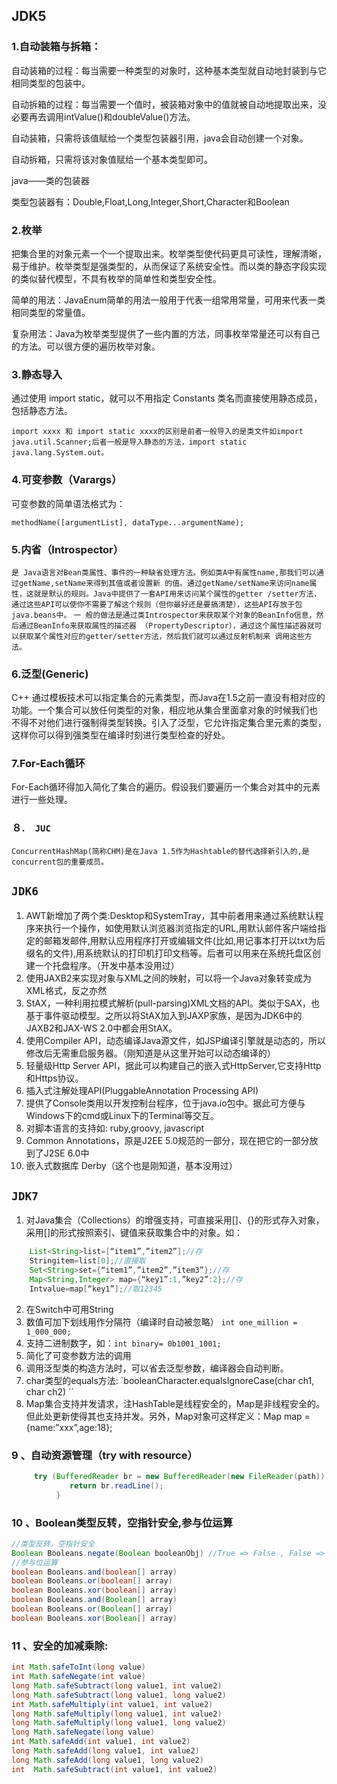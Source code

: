 ## JDK5

### 1.自动装箱与拆箱：

自动装箱的过程：每当需要一种类型的对象时，这种基本类型就自动地封装到与它相同类型的包装中。

自动拆箱的过程：每当需要一个值时，被装箱对象中的值就被自动地提取出来，没必要再去调用intValue()和doubleValue()方法。

自动装箱，只需将该值赋给一个类型包装器引用，java会自动创建一个对象。

自动拆箱，只需将该对象值赋给一个基本类型即可。

java——类的包装器

类型包装器有：Double,Float,Long,Integer,Short,Character和Boolean

### 2.枚举

把集合里的对象元素一个一个提取出来。枚举类型使代码更具可读性，理解清晰，易于维护。枚举类型是强类型的，从而保证了系统安全性。而以类的静态字段实现的类似替代模型，不具有枚举的简单性和类型安全性。

简单的用法：JavaEnum简单的用法一般用于代表一组常用常量，可用来代表一类相同类型的常量值。

复杂用法：Java为枚举类型提供了一些内置的方法，同事枚举常量还可以有自己的方法。可以很方便的遍历枚举对象。

### 3.静态导入

通过使用 import static，就可以不用指定 Constants 类名而直接使用静态成员，包括静态方法。

`import xxxx 和 import static xxxx的区别是前者一般导入的是类文件如import java.util.Scanner;后者一般是导入静态的方法，import static java.lang.System.out。`

### 4.可变参数（Varargs）

可变参数的简单语法格式为：

`methodName([argumentList], dataType...argumentName);`

### 5.内省（Introspector）

``是 Java语言对Bean类属性、事件的一种缺省处理方法。例如类A中有属性name,那我们可以通过getName,setName来得到其值或者设置新 的值。通过getName/setName来访问name属性，这就是默认的规则。Java中提供了一套API用来访问某个属性的getter /setter方法，通过这些API可以使你不需要了解这个规则（但你最好还是要搞清楚），这些API存放于包java.beans中。``
``一 般的做法是通过类Introspector来获取某个对象的BeanInfo信息，然后通过BeanInfo来获取属性的描述器 （PropertyDescriptor），通过这个属性描述器就可以获取某个属性对应的getter/setter方法，然后我们就可以通过反射机制来 调用这些方法。``

### 6.泛型(Generic) 

C++ 通过模板技术可以指定集合的元素类型，而Java在1.5之前一直没有相对应的功能。一个集合可以放任何类型的对象，相应地从集合里面拿对象的时候我们也 不得不对他们进行强制得类型转换。引入了泛型，它允许指定集合里元素的类型，这样你可以得到强类型在编译时刻进行类型检查的好处。

### 7.For-Each循环 

For-Each循环得加入简化了集合的遍历。假设我们要遍历一个集合对其中的元素进行一些处理。

### ８.　`JUC`

 `ConcurrentHashMap(简称CHM)是在Java 1.5作为Hashtable的替代选择新引入的,是concurrent包的重要成员。`

## `JDK6`

1. AWT新增加了两个类:Desktop和SystemTray，其中前者用来通过系统默认程序来执行一个操作，如使用默认浏览器浏览指定的URL,用默认邮件客户端给指定的邮箱发邮件,用默认应用程序打开或编辑文件(比如,用记事本打开以txt为后缀名的文件),用系统默认的打印机打印文档等。后者可以用来在系统托盘区创建一个托盘程序。（开发中基本没用过）
2. 使用JAXB2来实现对象与XML之间的映射，可以将一个Java对象转变成为XML格式，反之亦然 
3. StAX，一种利用拉模式解析(pull-parsing)XML文档的API。类似于SAX，也基于事件驱动模型。之所以将StAX加入到JAXP家族，是因为JDK6中的JAXB2和JAX-WS 2.0中都会用StAX。
4. 使用Compiler API，动态编译Java源文件，如JSP编译引擎就是动态的，所以修改后无需重启服务器。（刚知道是从这里开始可以动态编译的）
5. 轻量级Http Server API，据此可以构建自己的嵌入式HttpServer,它支持Http和Https协议。
6. 插入式注解处理API(PluggableAnnotation Processing API) 
7. 提供了Console类用以开发控制台程序，位于java.io包中。据此可方便与Windows下的cmd或Linux下的Terminal等交互。 
8. 对脚本语言的支持如: ruby,groovy, javascript 
9. Common Annotations，原是J2EE 5.0规范的一部分，现在把它的一部分放到了J2SE 6.0中 
10. 嵌入式数据库 Derby（这个也是刚知道，基本没用过）

## `JDK7`

1. 对Java集合（Collections）的增强支持，可直接采用[]、{}的形式存入对象，采用[]的形式按照索引、键值来获取集合中的对象。如：

```java
    List<String>list=[“item1”,”item2”];//存
    Stringitem=list[0];//直接取
    Set<String>set={“item1”,”item2”,”item3”};//存
    Map<String,Integer> map={“key1”:1,”key2”:2};//存
    Intvalue=map[“key1”];//取12345
```

2. 在Switch中可用String
3. 数值可加下划线用作分隔符（编译时自动被忽略） `int one_million = 1_000_000;`
4. 支持二进制数字，如：`int binary= 0b1001_1001; `
5. 简化了可变参数方法的调用 
6. 调用泛型类的构造方法时，可以省去泛型参数，编译器会自动判断。
7. char类型的equals方法: `booleanCharacter.equalsIgnoreCase(char ch1, char ch2) ``
8. Map集合支持并发请求，注HashTable是线程安全的，Map是非线程安全的。但此处更新使得其也支持并发。另外，Map对象可这样定义：Map map = {name:”xxx”,age:18};

### 9 、自动资源管理（try with resource）

```java
     try (BufferedReader br = new BufferedReader(new FileReader(path)) { 
             return br.readLine(); 
          } 
```
### 10 、Boolean类型反转，空指针安全,参与位运算 

```java
//类型反转，空指针安全
Boolean Booleans.negate(Boolean booleanObj) //True => False , False => True, Null => Null
//参与位运算
boolean Booleans.and(boolean[] array) 
boolean Booleans.or(boolean[] array) 
boolean Booleans.xor(boolean[] array) 
boolean Booleans.and(Boolean[] array) 
boolean Booleans.or(Boolean[] array) 
boolean Booleans.xor(Boolean[] array)
```

### 11 、安全的加减乘除: 

```java
int Math.safeToInt(long value)
int Math.safeNegate(int value)
long Math.safeSubtract(long value1, int value2)
long Math.safeSubtract(long value1, long value2)
int Math.safeMultiply(int value1, int value2)
long Math.safeMultiply(long value1, int value2)
long Math.safeMultiply(long value1, long value2)
long Math.safeNegate(long value)
int Math.safeAdd(int value1, int value2)
long Math.safeAdd(long value1, int value2)
long Math.safeAdd(long value1, long value2)
int  Math.safeSubtract(int value1, int value2)
```

